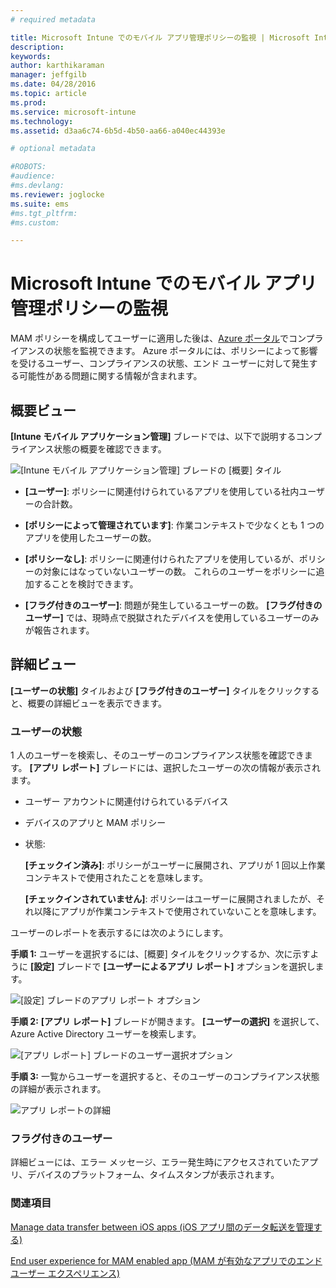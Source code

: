 ```yaml
---
# required metadata

title: Microsoft Intune でのモバイル アプリ管理ポリシーの監視 | Microsoft Intune
description:
keywords:
author: karthikaraman
manager: jeffgilb
ms.date: 04/28/2016
ms.topic: article
ms.prod:
ms.service: microsoft-intune
ms.technology:
ms.assetid: d3aa6c74-6b5d-4b50-aa66-a040ec44393e

# optional metadata

#ROBOTS:
#audience:
#ms.devlang:
ms.reviewer: joglocke
ms.suite: ems
#ms.tgt_pltfrm:
#ms.custom:

---
```


# Microsoft Intune でのモバイル アプリ管理ポリシーの監視
MAM ポリシーを構成してユーザーに適用した後は、[Azure ポータル](https://portal.azure.com)でコンプライアンスの状態を監視できます。 Azure ポータルには、ポリシーによって影響を受けるユーザー、コンプライアンスの状態、エンド ユーザーに対して発生する可能性がある問題に関する情報が含まれます。
## 概要ビュー
**[Intune モバイル アプリケーション管理]** ブレードでは、以下で説明するコンプライアンス状態の概要を確認できます。


![[Intune モバイル アプリケーション管理] ブレードの [概要] タイル](../media/mam-azure-portal-user-status-summary.png)

-   **[ユーザー]**: ポリシーに関連付けられているアプリを使用している社内ユーザーの合計数。

-   **[ポリシーによって管理されています]**: 作業コンテキストで少なくとも 1 つのアプリを使用したユーザーの数。

-   **[ポリシーなし]**: ポリシーに関連付けられたアプリを使用しているが、ポリシーの対象にはなっていないユーザーの数。  これらのユーザーをポリシーに追加することを検討できます。

- **[フラグ付きのユーザー]**: 問題が発生しているユーザーの数。 **[フラグ付きのユーザー]** では、現時点で脱獄されたデバイスを使用しているユーザーのみが報告されます。


## 詳細ビュー
**[ユーザーの状態]** タイルおよび **[フラグ付きのユーザー]** タイルをクリックすると、概要の詳細ビューを表示できます。

### ユーザーの状態
1 人のユーザーを検索し、そのユーザーのコンプライアンス状態を確認できます。 **[アプリ レポート]** ブレードには、選択したユーザーの次の情報が表示されます。
- ユーザー アカウントに関連付けられているデバイス
- デバイスのアプリと MAM ポリシー
- 状態:

  **[チェックイン済み]**: ポリシーがユーザーに展開され、アプリが 1 回以上作業コンテキストで使用されたことを意味します。

  **[チェックインされていません]**: ポリシーはユーザーに展開されましたが、それ以降にアプリが作業コンテキストで使用されていないことを意味します。

ユーザーのレポートを表示するには次のようにします。

**手順 1:** ユーザーを選択するには、[概要] タイルをクリックするか、次に示すように **[設定]** ブレードで **[ユーザーによるアプリ レポート]** オプションを選択します。

![[設定] ブレードのアプリ レポート オプション](../media/mam-azure-portal-app-reporting-by-user-settings-blade.png)

**手順 2:** **[アプリ レポート]** ブレードが開きます。 **[ユーザーの選択]** を選択して、Azure Active Directory ユーザーを検索します。

![[アプリ レポート] ブレードのユーザー選択オプション](../media/mam-azure-portal-app-reporting-select-user.png)

**手順 3:** 一覧からユーザーを選択すると、そのユーザーのコンプライアンス状態の詳細が表示されます。

![アプリ レポートの詳細](../media/mam-azure-portal-app-reporting-by-user.png)
### フラグ付きのユーザー
詳細ビューには、エラー メッセージ、エラー発生時にアクセスされていたアプリ、デバイスのプラットフォーム、タイムスタンプが表示されます。  

### 関連項目
[Manage data transfer between iOS apps (iOS アプリ間のデータ転送を管理する)](manage-data-transfer-between-ios-apps-with-microsoft-intune.md)

[End user experience for MAM enabled app (MAM が有効なアプリでのエンド ユーザー エクスペリエンス)](end-user-experience-for-mam-enabled-apps-with-microsoft-intune.md)


<!--HONumber=Jun16_HO2-->



